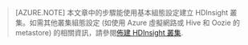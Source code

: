 ﻿
> [AZURE.NOTE] 本文章中的步驟能使用基本組態設定建立 HDInsight 叢集。如需其他叢集組態設定 (如使用 Azure 虛擬網路或 Hive 和 Oozie 的 metastore) 的相關資訊，請參閱[佈建 HDInsight 叢集](http://azure.microsoft.com/documentation/articles/hdinsight-provision-clusters/).

<!--HONumber=42-->

